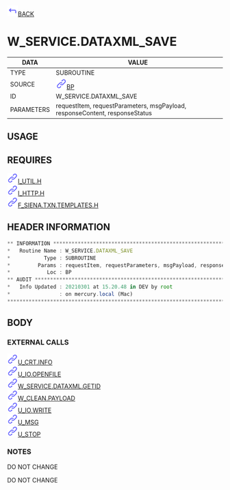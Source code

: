 <img src="../.resources/themes/unicons-line-6563ff/corner-up-left-alt.svg" alt="BACK" width="25" />[BACK](../DOCS/BP.md)  
# W_SERVICE.DATAXML_SAVE  
|DATA|VALUE|
| --- | --- |
|TYPE|SUBROUTINE|
|SOURCE|<img src="../.resources/themes/unicons-line-6563ff/link.svg" alt="BP" width="25" />[BP](../DOCS/BP.md)|
|ID|W_SERVICE.DATAXML_SAVE|
|PARAMETERS|requestItem, requestParameters, msgPayload, responseContent, responseStatus|
    
## USAGE  
  
## REQUIRES  
<img src="../.resources/themes/unicons-line-6563ff/link.svg" alt="I_UTIL.H" width="25" />[I_UTIL.H](../DOCS.PAGE/I_UTIL.H.md)  
<img src="../.resources/themes/unicons-line-6563ff/link.svg" alt="I_HTTP.H" width="25" />[I_HTTP.H](../DOCS.PAGE/I_HTTP.H.md)  
<img src="../.resources/themes/unicons-line-6563ff/link.svg" alt="F_SIENA.TXN.TEMPLATES.H" width="25" />[F_SIENA.TXN.TEMPLATES.H](../DOCS.PAGE/F_SIENA.TXN.TEMPLATES.H.md)  
    
## HEADER INFORMATION  
```javascript
** INFORMATION ****************************************************************
*   Routine Name : W_SERVICE.DATAXML_SAVE
*           Type : SUBROUTINE
*         Params : requestItem, requestParameters, msgPayload, responseContent, responseStatus
*            Loc : BP
** AUDIT **********************************************************************
*   Info Updated : 20210301 at 15.20.48 in DEV by root
*                : on mercury.local (Mac)
*******************************************************************************

```
## BODY  
### EXTERNAL CALLS  
<img src="../.resources/themes/unicons-line-6563ff/link.svg" alt="U_CRT.INFO" width="25" />[U_CRT.INFO](../DOCS.PAGE/U_CRT.INFO.md)  
<img src="../.resources/themes/unicons-line-6563ff/link.svg" alt="U_IO.OPENFILE" width="25" />[U_IO.OPENFILE](../DOCS.PAGE/U_IO.OPENFILE.md)  
<img src="../.resources/themes/unicons-line-6563ff/link.svg" alt="W_SERVICE.DATAXML.GETID" width="25" />[W_SERVICE.DATAXML.GETID](../DOCS.PAGE/W_SERVICE.DATAXML.GETID.md)  
<img src="../.resources/themes/unicons-line-6563ff/link.svg" alt="W_CLEAN.PAYLOAD" width="25" />[W_CLEAN.PAYLOAD](../DOCS.PAGE/W_CLEAN.PAYLOAD.md)  
<img src="../.resources/themes/unicons-line-6563ff/link.svg" alt="U_IO.WRITE" width="25" />[U_IO.WRITE](../DOCS.PAGE/U_IO.WRITE.md)  
<img src="../.resources/themes/unicons-line-6563ff/link.svg" alt="U_MSG" width="25" />[U_MSG](../DOCS.PAGE/U_MSG.md)  
<img src="../.resources/themes/unicons-line-6563ff/link.svg" alt="U_STOP" width="25" />[U_STOP](../DOCS.PAGE/U_STOP.md)  
### NOTES  
 DO NOT CHANGE    
  
 DO NOT CHANGE    
  
  
